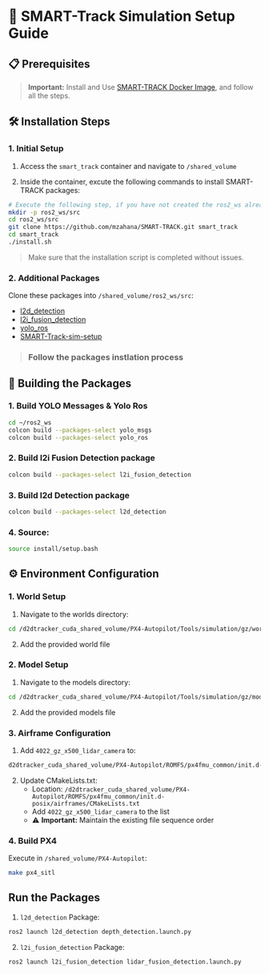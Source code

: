 # 🚀 SMART-Track Simulation Setup Guide

## 📋 Prerequisites

> **Important:** Install and Use [SMART-TRACK Docker Image](https://github.com/mzahana/SMART-TRACK/tree/main/docker), and follow all the steps.

## 🛠️ Installation Steps

### 1. Initial Setup
1. Access the `smart_track` container and navigate to `/shared_volume`

2. Inside the container, excute the following commands to install SMART-TRACK packages:
```bash
# Execute the following step, if you have not created the ros2_ws already
mkdir -p ros2_ws/src
cd ros2_ws/src
git clone https://github.com/mzahana/SMART-TRACK.git smart_track
cd smart_track
./install.sh
```

> Make sure that the installation script is completed without issues. 

### 2. Additional Packages
Clone these packages into `/shared_volume/ros2_ws/src`:
* [l2d_detection](https://github.com/AbdullahGM1/l2d_detection)
* [l2i_fusion_detection](https://github.com/AbdullahGM1/l2i_fusion_detection/tree/main)
* [yolo_ros](https://github.com/AbdullahGM1/yolo_ros)
* [SMART-Track-sim-setup](https://github.com/AbdullahGM1/SMART-Track-sim-setup.git)

> ### Follow the packages instlation process


## 🔧 Building the Packages

### 1. Build YOLO Messages & Yolo Ros
```bash
cd ~/ros2_ws
colcon build --packages-select yolo_msgs
colcon build --packages-select yolo_ros  
```

### 2. Build l2i Fusion Detection package
```bash
colcon build --packages-select l2i_fusion_detection
```
### 3. Build l2d Detection package
```bash
colcon build --packages-select l2d_detection
```
### 4. Source:
```bash
source install/setup.bash
```

## ⚙️ Environment Configuration

### 1. World Setup
1. Navigate to the worlds directory:
```bash
cd /d2dtracker_cuda_shared_volume/PX4-Autopilot/Tools/simulation/gz/worlds
```
2. Add the provided world file

### 2. Model Setup
1. Navigate to the models directory:
```bash
cd /d2dtracker_cuda_shared_volume/PX4-Autopilot/Tools/simulation/gz/models
```
2. Add the provided models file

### 3. Airframe Configuration
1. Add `4022_gz_x500_lidar_camera` to:
```bash
d2dtracker_cuda_shared_volume/PX4-Autopilot/ROMFS/px4fmu_common/init.d-posix/airframes
```

2. Update CMakeLists.txt:
   * Location: `/d2dtracker_cuda_shared_volume/PX4-Autopilot/ROMFS/px4fmu_common/init.d-posix/airframes/CMakeLists.txt`
   * Add `4022_gz_x500_lidar_camera` to the list
   * ⚠️ **Important:** Maintain the existing file sequence order

### 4. Build PX4
Execute in `/shared_volume/PX4-Autopilot`:
```bash
make px4_sitl
```
## Run the Packages

1. `l2d_detection` Package:
```bash
ros2 launch l2d_detection depth_detection.launch.py
```

2. `l2i_fusion_detection` Package:
```bash
ros2 launch l2i_fusion_detection lidar_fusion_detection.launch.py
```
